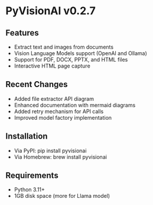 # PyVisionAI v0.2.7

## Features
- Extract text and images from documents
- Vision Language Models support (OpenAI and Ollama)
- Support for PDF, DOCX, PPTX, and HTML files
- Interactive HTML page capture

## Recent Changes
- Added file extractor API diagram
- Enhanced documentation with mermaid diagrams
- Added retry mechanism for API calls
- Improved model factory implementation

## Installation
- Via PyPI: pip install pyvisionai
- Via Homebrew: brew install pyvisionai

## Requirements
- Python 3.11+
- 1GB disk space (more for Llama model)